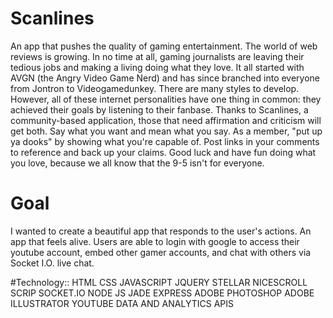 # Scanlines
An app that pushes the quality of gaming entertainment. 
   The world of web reviews is growing. In no time at all, gaming journalists are leaving their tedious jobs and making a living doing what they love. It all started with AVGN (the Angry Video Game Nerd) and has since branched into everyone from Jontron to Videogamedunkey. There are many styles to develop. However, all of these internet personalities have one thing in common: they achieved their goals by listening to their fanbase. Thanks to Scanlines, a community-based application, those that need affirmation and criticism will get both. Say what you want and mean what you say. As a member, "put up ya dooks" by showing what you're capable of. Post links in your comments to reference and back up your claims. Good luck and have fun doing what you love, because we all know that the 9-5 isn't for everyone.

# Goal
I wanted to create a beautiful app that responds to the user's actions. An app that feels alive.
Users are able to login with google to access their youtube account, embed other gamer accounts, and chat with others via Socket I.O. live chat.


#Technology::
 HTML
 CSS
 JAVASCRIPT
 JQUERY 
 STELLAR
 NICESCROLL
 SCRIP
 SOCKET.IO
 NODE JS
 JADE
 EXPRESS
 ADOBE PHOTOSHOP
 ADOBE ILLUSTRATOR
 YOUTUBE DATA AND ANALYTICS APIS
